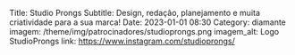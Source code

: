 Title: Studio Prongs
Subtitle: Design, redação, planejamento e muita criatividade para a sua marca!
Date: 2023-01-01 08:30
Category: diamante
imagem: /theme/img/patrocinadores/studioprongs.png
imagem_alt: Logo StudioProngs
link: https://www.instagram.com/studioprongs/